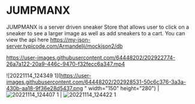 # JUMPMANX
JUMPMANX is a server driven sneaker Store that allows user to click on a sneaker to see a larger image as well as add sneakers to a cart. You can view
the api here https://my-json-server.typicode.com/Armandelij/mockjson2/db


https://user-images.githubusercontent.com/64448202/202922774-26a7a122-20a9-446c-9470-f32fecc6a347.mp4

![20221114_124349 1](https://user-images.githubusercontent.com/64448202/202928531-50c6c376-3a3a-430b-aa18-9f36e28d5437.png " width="150" height="280") | ![20221114_124407 1](https://user-images.githubusercontent.com/64448202/202928545-dce24fab-cc92-484f-8586-6340777474da.png) | ![20221114_124422 1](https://user-images.githubusercontent.com/64448202/202928599-ccddf35c-d879-44be-864b-c7fe40afda6e.png)


